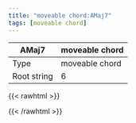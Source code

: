 ```yaml
---
title: "moveable chord:AMaj7"
tags: [moveable chord]
---
```


|AMaj7|moveable chord|
|---|---|
|Type|moveable chord|
|Root string|6|
{{< rawhtml >}}
<div class="container"></div>
<script>
const selector = '#container';
const chord = new ChordBox(selector);
chord.draw((new String("5X665X")));
</script>
{{< /rawhtml >}}
